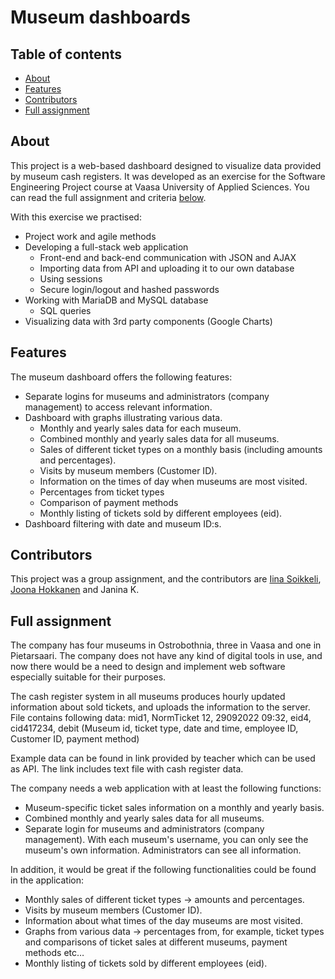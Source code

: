 # Museum dashboards

## Table of contents 
  - [About](#about)
  - [Features](#features)
  - [Contributors](#contributors)
  - [Full assignment](#full-assignment)

## About   

This project is a web-based dashboard designed to visualize data provided by museum cash registers. It was developed as an exercise for the Software Engineering Project course at Vaasa University of Applied Sciences. You can read the full assignment and criteria [below](#full-assignment).

With this exercise we practised:
- Project work and agile methods
- Developing a full-stack web application
  - Front-end and back-end communication with JSON and AJAX
  - Importing data from API and uploading it to our own database
  - Using sessions
  - Secure login/logout and hashed passwords
- Working with MariaDB and MySQL database
  - SQL queries
- Visualizing data with 3rd party components (Google Charts)

## Features

The museum dashboard offers the following features:

- Separate logins for museums and administrators (company management) to access relevant information.
- Dashboard with graphs illustrating various data.
  - Monthly and yearly sales data for each museum.
  - Combined monthly and yearly sales data for all museums.
  - Sales of different ticket types on a monthly basis (including amounts and percentages).
  - Visits by museum members (Customer ID).
  - Information on the times of day when museums are most visited.
  - Percentages from ticket types
  - Comparison of payment methods
  - Monthly listing of tickets sold by different employees (eid).
- Dashboard filtering with date and museum ID:s.

## Contributors 

This project was a group assignment, and the contributors are [Iina Soikkeli](https://github.com/Iinaus/), [Joona Hokkanen](https://github.com/joonavonh) and Janina K.

## Full assignment

The company has four museums in Ostrobothnia, three in Vaasa and one in Pietarsaari. The company does not have any kind of digital tools in use, and now there would be a need to design and implement web software especially suitable for their purposes.

The cash register system in all museums produces hourly updated information about sold tickets, and uploads the information to the server. File contains following data: 
  mid1, NormTicket 12, 29092022 09:32, eid4, cid417234, debit 
  (Museum id, ticket type, date and time, employee ID, Customer ID, payment method)

Example data can be found in link provided by teacher which can be used as API. The link includes text file with cash register data.

The company needs a web application with at least the following functions:
- Museum-specific ticket sales information on a monthly and yearly basis.
- Combined monthly and yearly sales data for all museums.
- Separate login for museums and administrators (company management). With each museum's username, you can only see the museum's own information. Administrators can see all information.

In addition, it would be great if the following functionalities could be found in the application:
- Monthly sales of different ticket types -> amounts and percentages.
- Visits by museum members (Customer ID).
- Information about what times of the day museums are most visited.
- Graphs from various data -> percentages from, for example, ticket types and comparisons of ticket sales at different museums, payment methods etc…
- Monthly listing of tickets sold by different employees (eid).
